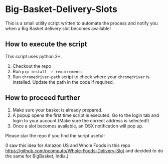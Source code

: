 # Big-Basket-Delivery-Slots
This is a small utility script written to automate the process and notify you when a Big Basket delivery slot becomes available! 

## How to execute the script
This script uses python 3+.
1) Checkout the repo 
2) Run `pip install -r requirements`
3) Run `chromedriver-path` script to check where your `chromedriver` is installed. Update the path in the code if required. 


## How to proceed further
1) Make sure your basket is already prepared.
2) A popup opens the first time script is executed. Go to the login tab and login to your account.(Make sure the correct address is selected!)
4) Once a slot becomes available, an OSX notification will pop up.


Please star the repo if you find the script useful!

(I saw this idea for Amazon US and Whole Foods in this repo https://github.com/pcomputo/Whole-Foods-Delivery-Slot and decided to do the same for BigBasket, India.)

